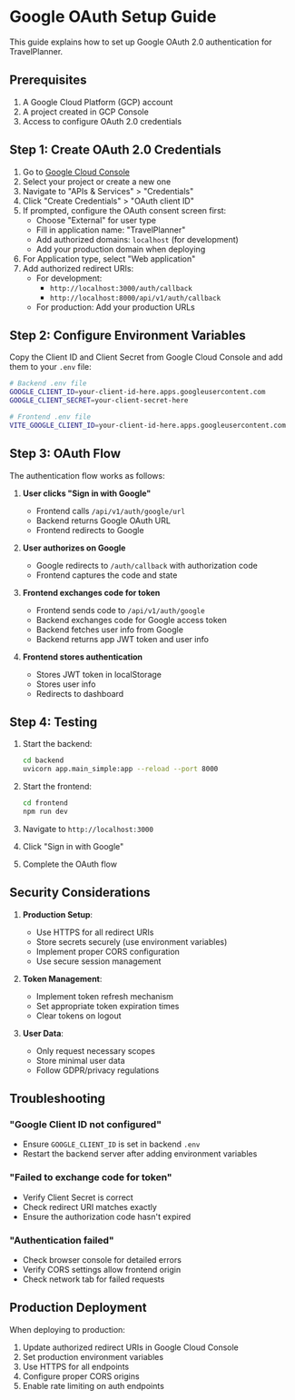 # Google OAuth Setup Guide

This guide explains how to set up Google OAuth 2.0 authentication for TravelPlanner.

## Prerequisites

1. A Google Cloud Platform (GCP) account
2. A project created in GCP Console
3. Access to configure OAuth 2.0 credentials

## Step 1: Create OAuth 2.0 Credentials

1. Go to [Google Cloud Console](https://console.cloud.google.com)
2. Select your project or create a new one
3. Navigate to "APIs & Services" > "Credentials"
4. Click "Create Credentials" > "OAuth client ID"
5. If prompted, configure the OAuth consent screen first:
   - Choose "External" for user type
   - Fill in application name: "TravelPlanner"
   - Add authorized domains: `localhost` (for development)
   - Add your production domain when deploying
6. For Application type, select "Web application"
7. Add authorized redirect URIs:
   - For development:
     - `http://localhost:3000/auth/callback`
     - `http://localhost:8000/api/v1/auth/callback`
   - For production: Add your production URLs

## Step 2: Configure Environment Variables

Copy the Client ID and Client Secret from Google Cloud Console and add them to your `.env` file:

```bash
# Backend .env file
GOOGLE_CLIENT_ID=your-client-id-here.apps.googleusercontent.com
GOOGLE_CLIENT_SECRET=your-client-secret-here
```

```bash
# Frontend .env file
VITE_GOOGLE_CLIENT_ID=your-client-id-here.apps.googleusercontent.com
```

## Step 3: OAuth Flow

The authentication flow works as follows:

1. **User clicks "Sign in with Google"**
   - Frontend calls `/api/v1/auth/google/url`
   - Backend returns Google OAuth URL
   - Frontend redirects to Google

2. **User authorizes on Google**
   - Google redirects to `/auth/callback` with authorization code
   - Frontend captures the code and state

3. **Frontend exchanges code for token**
   - Frontend sends code to `/api/v1/auth/google`
   - Backend exchanges code for Google access token
   - Backend fetches user info from Google
   - Backend returns app JWT token and user info

4. **Frontend stores authentication**
   - Stores JWT token in localStorage
   - Stores user info
   - Redirects to dashboard

## Step 4: Testing

1. Start the backend:
   ```bash
   cd backend
   uvicorn app.main_simple:app --reload --port 8000
   ```

2. Start the frontend:
   ```bash
   cd frontend
   npm run dev
   ```

3. Navigate to `http://localhost:3000`
4. Click "Sign in with Google"
5. Complete the OAuth flow

## Security Considerations

1. **Production Setup**:
   - Use HTTPS for all redirect URIs
   - Store secrets securely (use environment variables)
   - Implement proper CORS configuration
   - Use secure session management

2. **Token Management**:
   - Implement token refresh mechanism
   - Set appropriate token expiration times
   - Clear tokens on logout

3. **User Data**:
   - Only request necessary scopes
   - Store minimal user data
   - Follow GDPR/privacy regulations

## Troubleshooting

### "Google Client ID not configured"
- Ensure `GOOGLE_CLIENT_ID` is set in backend `.env`
- Restart the backend server after adding environment variables

### "Failed to exchange code for token"
- Verify Client Secret is correct
- Check redirect URI matches exactly
- Ensure the authorization code hasn't expired

### "Authentication failed"
- Check browser console for detailed errors
- Verify CORS settings allow frontend origin
- Check network tab for failed requests

## Production Deployment

When deploying to production:

1. Update authorized redirect URIs in Google Cloud Console
2. Set production environment variables
3. Use HTTPS for all endpoints
4. Configure proper CORS origins
5. Enable rate limiting on auth endpoints